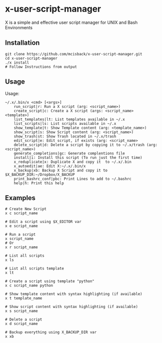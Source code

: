 # x-user-script-manager
X is a simple and effective user script manager for UNIX and Bash Environments

## Installation

    git clone https://github.com/mcisback/x-user-script-manager.git
    cd x-user-script-manager
    ./x install
    # Follow Instructions from output

## Usage
Usage:

	~/.x/.bin/x <cmd> [<args>]
		run_script|r: Run a X script (arg: <script_name>)
		create_script|c: Create a X script (args: <script_name> <template>)
		list_templates|lt: List templates available in ~/.x
		list_scripts|ls: List scripts available in ~/.x
		show_template|t: Show Template content (arg: <template_name>)
		show_script|s: Show Script content (arg: <script_name>)
		show_trash|st: Show Trash located in ~/.x/trash
		edit_script|e: Edit script, if exists (arg: <script_name>
		delete_script|d: Delete a script by copying it to ~/.x/trash (arg: <script_name>)
		generate_completions|gc: Generate complentions file
		install|i: Install this script (To run just the first time)
		x_reduplicate|x: Duplicate X and copy it  to ~/.x/.bin
		x_autoedit|ae: Edit X:~/.x/.bin/x
		x_backup|xb: Backup X Script and copy it to $X_BACKUP_DIR:~/Dropbox/X_BACKUP
		print_bashrc_conf|pbc: Print Lines to add to ~/.bashrc
		help|h: Print this help

## Examples

    # Create New Script
    x c script_name

    # Edit a script using $X_EDITOR var
    x e script_name

    # Run a script
    x script_name
    # Or
    x r script_name

    # List all scripts
    x ls

    # List all scripts template
    x lt

    # Create a script using template "python"
    x c script_name python

    # Show template content with syntax highlighting (if available)
    x t template_name

    # Show script content with syntax highlighting (if available)
    x s script_name

    # Delete a script
    x d script_name

    # Backup everything using X_BACKUP_DIR var
    x xb
    

